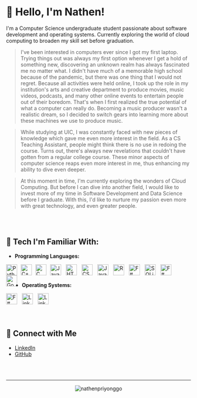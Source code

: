 # 👋 Hello, I'm Nathen!

I'm a Computer Science undergraduate student passionate about software development and operating systems. Currently exploring the world of cloud computing to broaden my skill set before graduation.

> I've been interested in computers ever since I got my first laptop. Trying things out was always my first option whenever I get a hold of something new, discovering an unknown realm has always fascinated me no matter what. I didn't have much of a memorable high school because of the pandemic, but there was one thing that I would not regret. Because all activities were held online, I took up the role in my institution's arts and creative department to produce movies, music videos, podcasts, and many other online events to entertain people out of their boredom. That's when I first realized the true potential of what a computer can really do. Becoming a music producer wasn't a realistic dream, so I decided to switch gears into learning more about these machines we use to produce music.

> While studying at UIC, I was constantly faced with new pieces of knowledge which gave me even more interest in the field. As a CS Teaching Assistant, people might think there is no use in redoing the course. Turns out, there's always new revelations that couldn't have gotten from a regular college course. These minor aspects of computer science reaps even more interest in me, thus enhancing my ability to dive even deeper.

> At this moment in time, I'm currently exploring the wonders of Cloud Computing. But before I can dive into another field, I would like to invest more of my time in Software Development and Data Science before I graduate. With this, I'd like to nurture my passion even more with great technology, and even greater people.
<br>
<br>


## 🚀 Tech I'm Familiar With:
- **Programming Languages:** 
<a href="https://en.wikipedia.org/wiki/Python_(programming_language)" target="_blank" rel="noopener noreferrer">
  <img align="left" alt="Python" width="30px" style="margin-right:10px;" src="https://cdn.jsdelivr.net/gh/devicons/devicon/icons/python/python-original.svg" />
</a>
<a href="https://en.wikipedia.org/wiki/C%2B%2B" target="_blank">
  <img align="left" alt="C++" width="30px" style="margin-right:10px;" src="https://cdn.jsdelivr.net/gh/devicons/devicon/icons/cplusplus/cplusplus-original.svg" />
</a>
<a href="https://en.wikipedia.org/wiki/C_(programming_language)" target="_blank">
  <img align="left" alt="C" width="30px" style="margin-right:10px;" src="https://cdn.jsdelivr.net/gh/devicons/devicon@latest/icons/c/c-original.svg" />
</a>
<a href="https://en.wikipedia.org/wiki/Java_(programming_language)" target="_blank">
  <img align="left" alt="Java" width="30px" style="padding-right:10px;" src='https://cdn.jsdelivr.net/gh/devicons/devicon@latest/icons/java/java-original.svg' />
</a>
<a href="https://en.wikipedia.org/wiki/HTML" target="_blank">
  <img align="left" alt="HTML" width="30px" style="padding-right:10px;" src="https://cdn.jsdelivr.net/gh/devicons/devicon/icons/html5/html5-plain.svg" />
</a>
<a href="https://en.wikipedia.org/wiki/CSS" target="_blank">
  <img align="left" alt="CSS" width="30px" style="padding-right:10px;" src="https://cdn.jsdelivr.net/gh/devicons/devicon/icons/css3/css3-plain.svg" />
</a>
<a href="https://en.wikipedia.org/wiki/JavaScript" target="_blank">
  <img align="left" alt="JavaScript" width="30px" style="padding-right:10px;" src="https://cdn.jsdelivr.net/gh/devicons/devicon/icons/javascript/javascript-original.svg" />
</a>
<a href="https://en.wikipedia.org/wiki/R_(programming_language)" target="_blank">
  <img align="left" alt="R" width="30px" style="padding-right:10px;" src="https://cdn.jsdelivr.net/gh/devicons/devicon@latest/icons/r/r-original.svg" />
</a>
<a href="https://en.wikipedia.org/wiki/Visual_Basic_(.NET)" target="_blank">
  <img align="left" alt="F#" width="30px" style="padding-right:10px;" src="https://cdn.jsdelivr.net/gh/devicons/devicon@latest/icons/visualbasic/visualbasic-original.svg" />
</a>
<a href="https://en.wikipedia.org/wiki/SQLite" target="_blank">
  <img align="left" alt="SQLite" width="30px" style="padding-right:10px;" src="https://cdn.jsdelivr.net/gh/devicons/devicon@latest/icons/sqlite/sqlite-original.svg" />
</a>
<a href="https://en.wikipedia.org/wiki/F_Sharp_(programming_language)" target="_blank">
  <img align="left" alt="F#" width="30px" style="padding-right:10px;" src="https://cdn.jsdelivr.net/gh/devicons/devicon@latest/icons/fsharp/fsharp-original.svg" />
</a>
<a href="https://en.wikipedia.org/wiki/Go_(programming_language)" target="_blank">
  <img align="left" alt="Go" width="30px" style="padding-right:10px;" src="https://cdn.jsdelivr.net/gh/devicons/devicon@latest/icons/go/go-original-wordmark.svg" />
</a>





<br>
<br>



- **Operating Systems:**
<a href="https://en.wikipedia.org/wiki/MacOS" target="_blank">
  <img align="left" alt="F#" width="30px" style="padding-right:10px;" src="https://cdn.jsdelivr.net/gh/devicons/devicon@latest/icons/apple/apple-original.svg" />
</a>
<a href="https://en.wikipedia.org/wiki/Microsoft_Windows" target="_blank">
  <img align="left" alt="LinkedIn" width="30px" style="padding-right:10px;" src="https://cdn.jsdelivr.net/gh/devicons/devicon@latest/icons/windows11/windows11-original.svg" />
</a>
<a href="https://en.wikipedia.org/wiki/Linux" target="_blank">
  <img align="left" alt="LinkedIn" width="30px" style="padding-right:10px;" src="https://cdn.jsdelivr.net/gh/devicons/devicon@latest/icons/linux/linux-original.svg" />
</a>


<br>
<br>
<br>
<br>


## 💬 Connect with Me
- <a href="https://www.linkedin.com/in/npriyo" target="_blank">LinkedIn</a>
- <a href="https://github.com/nathenpriyonggo" target="_blank">GitHub</a>



<br>
<br>


---
<p align="center"> <img src="https://komarev.com/ghpvc/?username=nathenpriyonggo&label=Profile%20views&color=0e75b6&style=flat" alt="nathenpriyonggo" /> </p>
